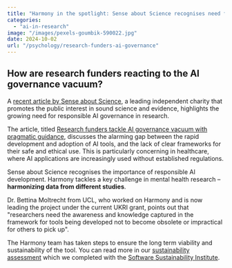 ```yaml
---
title: "Harmony in the spotlight: Sense about Science recognises need for responsible AI in research"
categories: 
  - "ai-in-research"
image: "/images/pexels-goumbik-590022.jpg"
date: 2024-10-02
url: "/psychology/research-funders-ai-governance"
---
```


## How are research funders reacting to the AI governance vacuum?

A [recent article by Sense about Science](https://senseaboutscience.org/activities/research-funders-tackle-ai-governance-vacuum-with-pragmatic-guidance/), a leading independent charity that promotes the public interest in sound science and evidence, highlights the growing need for responsible AI governance in research.

The article, titled [Research funders tackle AI governance vacuum with pragmatic guidance](https://senseaboutscience.org/activities/research-funders-tackle-ai-governance-vacuum-with-pragmatic-guidance/), discusses the alarming gap between the rapid development and adoption of AI tools, and the lack of clear frameworks for their safe and ethical use. This is particularly concerning in healthcare, where AI applications are increasingly used without established regulations.

Sense about Science recognises the importance of responsible AI development. Harmony tackles a key challenge in mental health research –  **harmonizing data from different studies**. 

Dr. Bettina Moltrecht from UCL, who worked on Harmony and is now leading the project under the current UKRI grant, points out that "researchers need the awareness and knowledge captured in the framework for tools being developed not to become obsolete or impractical for others to pick up". 

The Harmony team has taken steps to ensure the long term viability and sustainability of the tool. You can read more in our [sustainability assessment](/making-harmony-sustainable-long-term/) which we completed with the [Software Sustainability Institute](https://www.software.ac.uk/).
